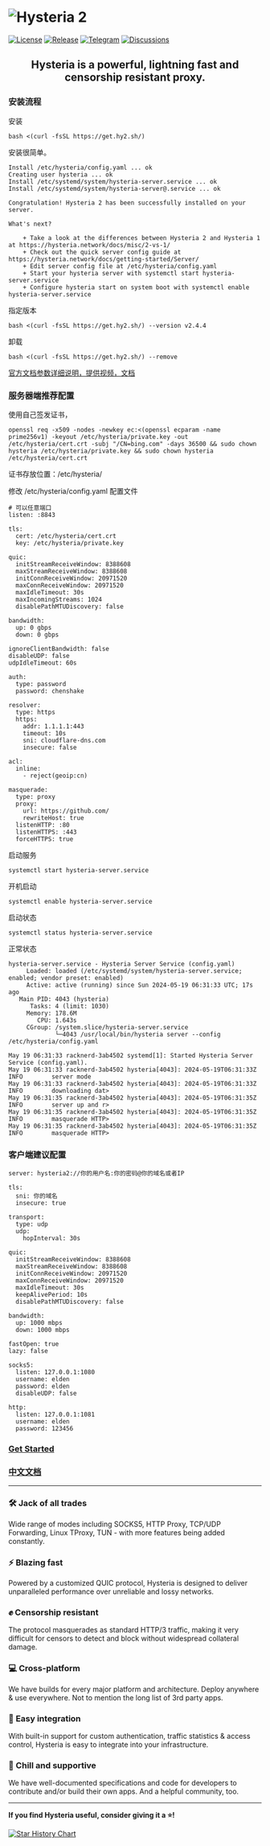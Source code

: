 # ![Hysteria 2](logo.svg)

[![License][1]][2] [![Release][3]][4] [![Telegram][5]][6] [![Discussions][7]][8]

[1]: https://img.shields.io/badge/license-MIT-blue
[2]: LICENSE.md
[3]: https://img.shields.io/github/v/release/apernet/hysteria?style=flat-square
[4]: https://github.com/apernet/hysteria/releases
[5]: https://img.shields.io/badge/chat-Telegram-blue?style=flat-square
[6]: https://t.me/hysteria_github
[7]: https://img.shields.io/github/discussions/apernet/hysteria?style=flat-square
[8]: https://github.com/apernet/hysteria/discussions

<h2 style="text-align: center;">Hysteria is a powerful, lightning fast and censorship resistant proxy.</h2>

### 安装流程

安装

```
bash <(curl -fsSL https://get.hy2.sh/)
```
安装很简单。

```
Install /etc/hysteria/config.yaml ... ok
Creating user hysteria ... ok
Install /etc/systemd/system/hysteria-server.service ... ok
Install /etc/systemd/system/hysteria-server@.service ... ok

Congratulation! Hysteria 2 has been successfully installed on your server.

What's next?

	+ Take a look at the differences between Hysteria 2 and Hysteria 1 at https://hysteria.network/docs/misc/2-vs-1/
	+ Check out the quick server config guide at https://hysteria.network/docs/getting-started/Server/
	+ Edit server config file at /etc/hysteria/config.yaml
	+ Start your hysteria server with systemctl start hysteria-server.service
	+ Configure hysteria start on system boot with systemctl enable hysteria-server.service

```


指定版本

```
bash <(curl -fsSL https://get.hy2.sh/) --version v2.4.4
```

卸载

```
bash <(curl -fsSL https://get.hy2.sh/) --remove

```

[官方文档参数详细说明，提供视频，文档](https://idev.dev/proxy/hysteria2.html)

### 服务器端推荐配置

使用自己签发证书，

```
openssl req -x509 -nodes -newkey ec:<(openssl ecparam -name prime256v1) -keyout /etc/hysteria/private.key -out /etc/hysteria/cert.crt -subj "/CN=bing.com" -days 36500 && sudo chown hysteria /etc/hysteria/private.key && sudo chown hysteria /etc/hysteria/cert.crt
```
证书存放位置：/etc/hysteria/

修改 /etc/hysteria/config.yaml 配置文件

```
# 可以任意端口
listen: :8843

tls:
  cert: /etc/hysteria/cert.crt
  key: /etc/hysteria/private.key

quic:
  initStreamReceiveWindow: 8388608
  maxStreamReceiveWindow: 8388608
  initConnReceiveWindow: 20971520
  maxConnReceiveWindow: 20971520
  maxIdleTimeout: 30s
  maxIncomingStreams: 1024
  disablePathMTUDiscovery: false

bandwidth:
  up: 0 gbps
  down: 0 gbps

ignoreClientBandwidth: false
disableUDP: false
udpIdleTimeout: 60s

auth:
  type: password
  password: chenshake

resolver:
  type: https
  https:
    addr: 1.1.1.1:443
    timeout: 10s
    sni: cloudflare-dns.com
    insecure: false

acl:
  inline:
    - reject(geoip:cn)

masquerade:
  type: proxy
  proxy:
    url: https://github.com/
    rewriteHost: true
  listenHTTP: :80
  listenHTTPS: :443
  forceHTTPS: true
```

启动服务

```
systemctl start hysteria-server.service
```

开机启动

```
systemctl enable hysteria-server.service
```

启动状态
```
systemctl status hysteria-server.service
```
正常状态

```
hysteria-server.service - Hysteria Server Service (config.yaml)
     Loaded: loaded (/etc/systemd/system/hysteria-server.service; enabled; vendor preset: enabled)
     Active: active (running) since Sun 2024-05-19 06:31:33 UTC; 17s ago
   Main PID: 4043 (hysteria)
      Tasks: 4 (limit: 1030)
     Memory: 178.6M
        CPU: 1.643s
     CGroup: /system.slice/hysteria-server.service
             └─4043 /usr/local/bin/hysteria server --config /etc/hysteria/config.yaml

May 19 06:31:33 racknerd-3ab4502 systemd[1]: Started Hysteria Server Service (config.yaml).
May 19 06:31:33 racknerd-3ab4502 hysteria[4043]: 2024-05-19T06:31:33Z        INFO        server mode
May 19 06:31:33 racknerd-3ab4502 hysteria[4043]: 2024-05-19T06:31:33Z        INFO        downloading dat>
May 19 06:31:35 racknerd-3ab4502 hysteria[4043]: 2024-05-19T06:31:35Z        INFO        server up and r>
May 19 06:31:35 racknerd-3ab4502 hysteria[4043]: 2024-05-19T06:31:35Z        INFO        masquerade HTTP>
May 19 06:31:35 racknerd-3ab4502 hysteria[4043]: 2024-05-19T06:31:35Z        INFO        masquerade HTTP>
```

### 客户端建议配置

```
server: hysteria2://你的用户名:你的密码@你的域名或者IP

tls:
  sni: 你的域名
  insecure: true

transport:
  type: udp
  udp:
    hopInterval: 30s

quic:
  initStreamReceiveWindow: 8388608
  maxStreamReceiveWindow: 8388608
  initConnReceiveWindow: 20971520
  maxConnReceiveWindow: 20971520
  maxIdleTimeout: 30s
  keepAlivePeriod: 10s
  disablePathMTUDiscovery: false

bandwidth:
  up: 1000 mbps
  down: 1000 mbps

fastOpen: true
lazy: false

socks5:
  listen: 127.0.0.1:1080 
  username: elden 
  password: elden 
  disableUDP: false 

http:
  listen: 127.0.0.1:1081
  username: elden
  password: 123456

```





### [Get Started](https://v2.hysteria.network/)

### [中文文档](https://v2.hysteria.network/zh/)


---

<div class="feature-grid">
  <div>
    <h3>🛠️ Jack of all trades</h3>
    <p>Wide range of modes including SOCKS5, HTTP Proxy, TCP/UDP Forwarding, Linux TProxy, TUN - with more features being added constantly.</p>
  </div>

  <div>
    <h3>⚡ Blazing fast</h3>
    <p>Powered by a customized QUIC protocol, Hysteria is designed to deliver unparalleled performance over unreliable and lossy networks.</p>
  </div>

  <div>
    <h3>✊ Censorship resistant</h3>
    <p>The protocol masquerades as standard HTTP/3 traffic, making it very difficult for censors to detect and block without widespread collateral damage.</p>
  </div>
  
  <div>
    <h3>💻 Cross-platform</h3>
    <p>We have builds for every major platform and architecture. Deploy anywhere & use everywhere. Not to mention the long list of 3rd party apps.</p>
  </div>

  <div>
    <h3>🔗 Easy integration</h3>
    <p>With built-in support for custom authentication, traffic statistics & access control, Hysteria is easy to integrate into your infrastructure.</p>
  </div>
  
  <div>
    <h3>🤗 Chill and supportive</h3>
    <p>We have well-documented specifications and code for developers to contribute and/or build their own apps. And a helpful community, too.</p>
  </div>
</div>

---

**If you find Hysteria useful, consider giving it a ⭐️!**

[![Star History Chart](https://api.star-history.com/svg?repos=apernet/hysteria&type=Date)](https://star-history.com/#apernet/hysteria&Date)

